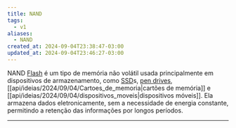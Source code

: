 ```yaml
---
title: NAND
tags:
  - v1
aliases:
  - NAND
created_at: 2024-09-04T23:38:47-03:00
updated_at: 2024-09-04T23:46:27-03:00
---
```


NAND [Flash](Memoria_flash.md) é um tipo de memória não volátil usada principalmente em dispositivos de armazenamento, como [SSD](Solid_State_Drive.md)s, [pen drives](api/ideias/2024/09/04/pen_drives.md), [[api/ideias/2024/09/04/Cartoes_de_memoria|cartões de memória]] e [[api/ideias/2024/09/04/dispositivos_moveis|dispositivos móveis]]. Ela armazena dados eletronicamente, sem a necessidade de energia constante, permitindo a retenção das informações por longos períodos.

---

